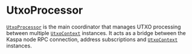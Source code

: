 # UtxoProcessor

[`UtxoProcessor`](https://kaspa.aspectron.org/docs/classes/UtxoProcessor.html) is the main coordinator that manages UTXO processing between multiple [`UtxoContext`](./utxo-context.md) instances. It acts as a bridge between the Kaspa node RPC connection, address subscriptions and [`UtxoContext`](./utxo-context.md) instances.

